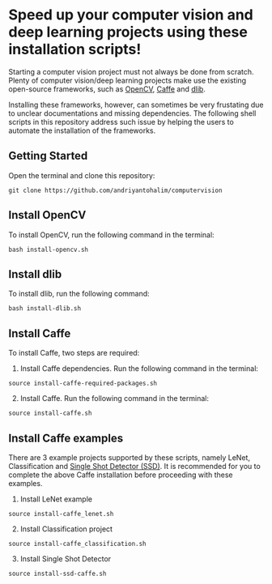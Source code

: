 # Speed up your computer vision and deep learning projects using these installation scripts!

Starting a computer vision project must not always be done from scratch. Plenty of computer vision/deep learning projects make use the existing open-source frameworks, such as [OpenCV](https://opencv.org/), [Caffe](http://caffe.berkeleyvision.org/) and [dlib](http://dlib.net/).

Installing these frameworks, however, can sometimes be very frustating due to unclear documentations and missing dependencies. The following shell scripts in this repository address such issue by helping the users to automate the installation of the frameworks.

## Getting Started
Open the terminal and clone this repository:
```
git clone https://github.com/andriyantohalim/computervision
```

## Install OpenCV
To install OpenCV, run the following command in the terminal:
```
bash install-opencv.sh
```

## Install dlib
To install dlib, run the following command:
```
bash install-dlib.sh
```

## Install Caffe
To install Caffe, two steps are required:
1. Install Caffe dependencies.
Run the following command in the terminal:
```
source install-caffe-required-packages.sh
```
2. Install Caffe. 
Run the following command in the terminal:
```
source install-caffe.sh
```

## Install Caffe examples
There are 3 example projects supported by these scripts, namely LeNet, Classification and [Single Shot Detector (SSD)](https://github.com/weiliu89/caffe.git). 
It is recommended for you to complete the above Caffe installation before proceeding with these examples.
1. Install LeNet example
```
source install-caffe_lenet.sh
```

2. Install Classification project
```
source install-caffe_classification.sh
```

3. Install Single Shot Detector
```
source install-ssd-caffe.sh
```

